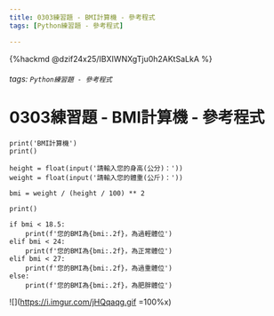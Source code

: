 ```yaml
---
title: 0303練習題 - BMI計算機 - 參考程式
tags: [Python練習題 - 參考程式]

---
```


{%hackmd @dzif24x25/IBXIWNXgTju0h2AKtSaLkA %}

###### tags: `Python練習題 - 參考程式`

# 0303練習題 - BMI計算機 - 參考程式
```python=
print('BMI計算機')
print()

height = float(input('請輸入您的身高(公分)：'))
weight = float(input('請輸入您的體重(公斤)：'))

bmi = weight / (height / 100) ** 2

print()

if bmi < 18.5:
    print(f'您的BMI為{bmi:.2f}，為過輕體位')
elif bmi < 24:
    print(f'您的BMI為{bmi:.2f}，為正常體位')
elif bmi < 27:
    print(f'您的BMI為{bmi:.2f}，為過重體位')
else:
    print(f'您的BMI為{bmi:.2f}，為肥胖體位')
```

![](https://i.imgur.com/jHQqaqg.gif =100%x)